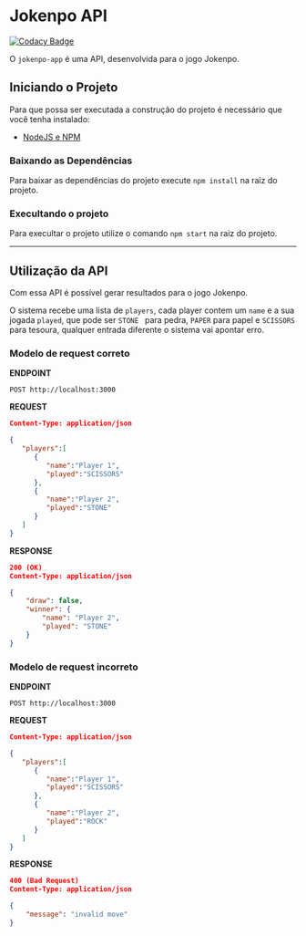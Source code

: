 # Jokenpo API

[![Codacy Badge](https://api.codacy.com/project/badge/Grade/03e6ef726e7e4cddbc69a21385f2efaf)](https://www.codacy.com/app/DiegoRampim/jokenpo-app?utm_source=github.com&utm_medium=referral&utm_content=DiegoRampim/jokenpo-app&utm_campaign=badger)

O `jokenpo-app` é uma API, desenvolvida para o jogo Jokenpo.


## Iniciando o Projeto

Para que possa ser executada a construção do projeto é necessário que você tenha instalado:

* [NodeJS e NPM](https://nodejs.org)


### Baixando as Dependências

Para baixar as dependências do projeto execute `npm install` na raiz do projeto. 

### Execultando o projeto

Para execultar o projeto utilize o comando `npm start` na raiz do projeto.

---

## Utilização da API

Com essa API é possível gerar resultados para o jogo Jokenpo.

O sistema recebe uma lista de `players`, cada player contem um `name` e a sua jogada `played`, 
que pode ser `STONE ` para pedra, 
`PAPER` para papel e `SCISSORS` para tesoura, qualquer entrada diferente o sistema vai apontar erro.  

### Modelo de request correto

**ENDPOINT**

```
POST http://localhost:3000
```

**REQUEST**

```json
Content-Type: application/json

{  
   "players":[  
      {  
         "name":"Player 1",
         "played":"SCISSORS"
      },
      {  
         "name":"Player 2",
         "played":"STONE"
      }
   ]
}
```

**RESPONSE**

```json
200 (OK)
Content-Type: application/json

{
    "draw": false,
    "winner": {
        "name": "Player 2",
        "played": "STONE"
    }
}
```

### Modelo de request incorreto

**ENDPOINT**

```
POST http://localhost:3000
```

**REQUEST**

```json
Content-Type: application/json

{  
   "players":[  
      {  
         "name":"Player 1",
         "played":"SCISSORS"
      },
      {  
         "name":"Player 2",
         "played":"ROCK"
      }
   ]
}
```

**RESPONSE**

```json
400 (Bad Request)
Content-Type: application/json

{
    "message": "invalid move"
}
```
